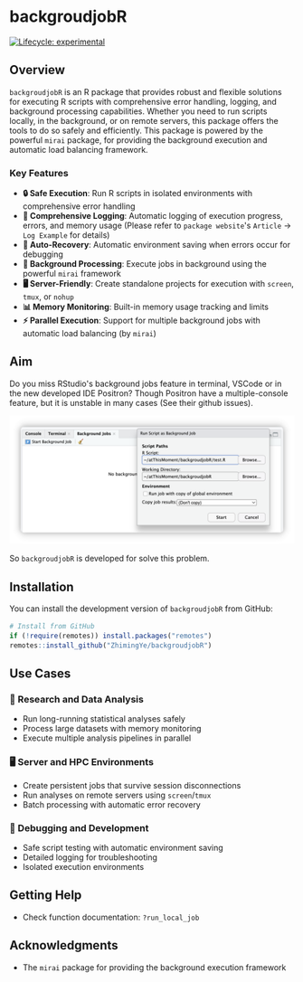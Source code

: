 # backgroudjobR

<!-- badges: start -->

[![Lifecycle: experimental](https://img.shields.io/badge/lifecycle-experimental-orange.svg)](https://lifecycle.r-lib.org/articles/stages.html#experimental)

<!-- badges: end -->

## Overview

`backgroudjobR` is an R package that provides robust and flexible solutions for executing R scripts with comprehensive error handling, logging, and background processing capabilities. Whether you need to run scripts locally, in the background, or on remote servers, this package offers the tools to do so safely and efficiently. This package is powered by the powerful `mirai` package, for providing the background execution and automatic load balancing framework.

### Key Features

-   **🔒 Safe Execution**: Run R scripts in isolated environments with comprehensive error handling
-   **📝 Comprehensive Logging**: Automatic logging of execution progress, errors, and memory usage (Please refer to `package website`'s `Article` -\> `Log Example` for details)
-   **💾 Auto-Recovery**: Automatic environment saving when errors occur for debugging
-   **🚀 Background Processing**: Execute jobs in background using the powerful `mirai` framework
-   **🖥️ Server-Friendly**: Create standalone projects for execution with `screen`, `tmux`, or `nohup`
-   **📊 Memory Monitoring**: Built-in memory usage tracking and limits
-   **⚡ Parallel Execution**: Support for multiple background jobs with automatic load balancing (by `mirai`)

## Aim

Do you miss RStudio's background jobs feature in terminal, VSCode or in the new developed IDE Positron? Though Positron have a multiple-console feature, but it is unstable in many cases (See their github issues).

![](man/figures/bgjob.png)

So `backgroudjobR` is developed for solve this problem.

## Installation

You can install the development version of `backgroudjobR` from GitHub:

``` r
# Install from GitHub
if (!require(remotes)) install.packages("remotes")
remotes::install_github("ZhimingYe/backgroudjobR")
```

## Use Cases

### 🔬 Research and Data Analysis

-   Run long-running statistical analyses safely
-   Process large datasets with memory monitoring
-   Execute multiple analysis pipelines in parallel

### 🖥️ Server and HPC Environments

-   Create persistent jobs that survive session disconnections
-   Run analyses on remote servers using `screen`/`tmux`
-   Batch processing with automatic error recovery

### 🐛 Debugging and Development

-   Safe script testing with automatic environment saving
-   Detailed logging for troubleshooting
-   Isolated execution environments

## Getting Help

-   Check function documentation: `?run_local_job`

## Acknowledgments

-   The `mirai` package for providing the background execution framework
